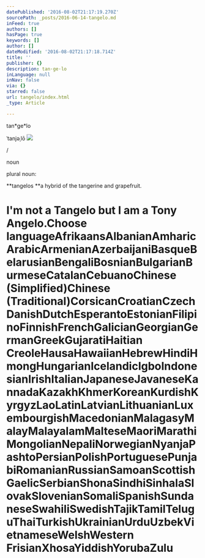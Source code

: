 ```yaml
---
datePublished: '2016-08-02T21:17:19.270Z'
sourcePath: _posts/2016-06-14-tangelo.md
inFeed: true
authors: []
hasPage: true
keywords: []
author: []
dateModified: '2016-08-02T21:17:18.714Z'
title: ''
publisher: {}
description: tan·ge·lo
inLanguage: null
inNav: false
via: {}
starred: false
url: tangelo/index.html
_type: Article

---
```

tan\*ge\*lo

ˈtanjəˌlō
![](https://s3-us-west-2.amazonaws.com/the-grid-img/p/003dd200032d8b28eeba25bdac31d6ee6229ffa2.jpg)

/

noun

plural noun:

**tangelos **a hybrid of the tangerine and grapefruit.

# I'm not a Tangelo but I am a Tony Angelo.Choose languageAfrikaansAlbanianAmharicArabicArmenianAzerbaijaniBasqueBelarusianBengaliBosnianBulgarianBurmeseCatalanCebuanoChinese (Simplified)Chinese (Traditional)CorsicanCroatianCzechDanishDutchEsperantoEstonianFilipinoFinnishFrenchGalicianGeorgianGermanGreekGujaratiHaitian CreoleHausaHawaiianHebrewHindiHmongHungarianIcelandicIgboIndonesianIrishItalianJapaneseJavaneseKannadaKazakhKhmerKoreanKurdishKyrgyzLaoLatinLatvianLithuanianLuxembourgishMacedonianMalagasyMalayMalayalamMalteseMaoriMarathiMongolianNepaliNorwegianNyanjaPashtoPersianPolishPortuguesePunjabiRomanianRussianSamoanScottish GaelicSerbianShonaSindhiSinhalaSlovakSlovenianSomaliSpanishSundaneseSwahiliSwedishTajikTamilTeluguThaiTurkishUkrainianUrduUzbekVietnameseWelshWestern FrisianXhosaYiddishYorubaZulu